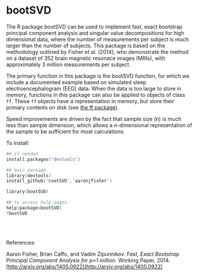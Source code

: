 bootSVD
=======

The R package bootSVD can be used to implement fast, exact bootstrap principal component analysis and singular value decompositions for high dimensional data, where the number of measurements per subject is much larger than the number of subjects. This package is based on the methodology outlined by Fisher et al. (2014), who demonstrate the method on a dataset of 352 brain magnetic resonace images (MRIs), with approximately 3 million measurements per subject.

The primary function in this package is the bootSVD function, for which we include a documented example based on simulated sleep electroencephalogram (EEG) data. When the data is too large to store in memory, functions in this package can also be applied to objects of class `ff`. These `ff` objects have a representation in memory, but store their primary contents on disk (see [the ff package](http://cran.r-project.org/web/packages/ff/index.html)). 

Speed improvements are driven by the fact that sample size (n) is much less than sample dimension, which allows a n-dimensional representation of the sample to be sufficient for most calculations.

To install:
```S
## if needed
install.packages("devtools")

## main package
library(devtools)
install_github('bootSVD','aaronjfisher')

library(bootSVD)

## to access help pages
help(package=bootSVD)
?bootSVD
``` 
<br/><br/>

References: 

Aaron Fisher, Brian Caffo, and Vadim Zipunnikov. *Fast, Exact Bootstrap Principal Component Analysis for p>1 million.* Working Paper, 2014. [http://arxiv.org/abs/1405.0922](http://arxiv.org/abs/1405.0922)








